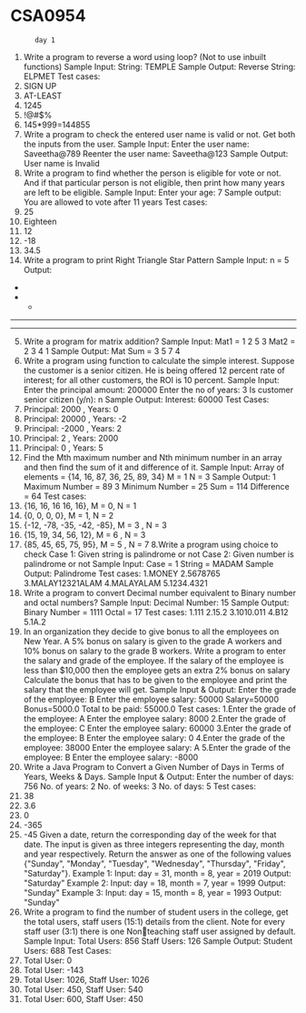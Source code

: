 # CSA0954
          day 1
1. Write a program to reverse a word using loop? (Not to use inbuilt functions)
Sample Input: 
String: TEMPLE
Sample Output:
Reverse String: ELPMET
Test cases:
1. SIGN UP
2. AT-LEAST
3. 1245
4. !@#$%
5. 145*999=144855
2. Write a program to check the entered user name is valid or not. Get both the inputs 
from the user.
Sample Input:
Enter the user name: Saveetha@789
Reenter the user name: Saveetha@123
 Sample Output:
 User name is Invalid
3. Write a program to find whether the person is eligible for vote or not. And if that 
particular person is not eligible, then print how many years are left to be eligible.
Sample Input:
Enter your age: 7
Sample output:
You are allowed to vote after 11 years
Test cases:
1. 25
2. Eighteen
3. 12
4. -18
5. 34.5
4. Write a program to print Right Triangle Star Pattern
 Sample Input: n = 5
Output: 
 * 
 * * 
 * * * 
 * * * * 
5. Write a program for matrix addition?
Sample Input:
Mat1 = 1 2
 5 3
Mat2 = 2 3
 4 1
Sample Output:
Mat Sum = 3 5
 7 4
6. Write a program using function to calculate the simple interest. Suppose the customer 
is a senior citizen. He is being offered 12 percent rate of interest; for all other 
customers, the ROI is 10 percent.
Sample Input:
Enter the principal amount: 200000
Enter the no of years: 3
Is customer senior citizen (y/n): n
Sample Output:
Interest: 60000
Test Cases:
1. Principal: 2000 , Years: 0
2. Principal: 20000 , Years: -2
3. Principal: -2000 , Years: 2
4. Principal: 2 , Years: 2000
5. Principal: 0 , Years: 5
7. Find the Mth maximum number and Nth minimum number in an array and then find 
the sum of it and difference of it.
Sample Input:
Array of elements = {14, 16, 87, 36, 25, 89, 34}
M = 1
N = 3
Sample Output:
 1 Maximum Number = 89
 3 Minimum Number = 25
 Sum = 114
 Difference = 64
Test cases:
 1. {16, 16, 16 16, 16}, M = 0, N = 1
 2. {0, 0, 0, 0}, M = 1, N = 2
 3. {-12, -78, -35, -42, -85}, M = 3 , N = 3
 4. {15, 19, 34, 56, 12}, M = 6 , N = 3
 5. {85, 45, 65, 75, 95}, M = 5 , N = 7 
8.Write a program using choice to check
 Case 1: Given string is palindrome or not
 Case 2: Given number is palindrome or not
Sample Input:
 Case = 1
 String = MADAM
Sample Output:
 Palindrome
Test cases:
 1.MONEY
 2.5678765
 3.MALAY12321ALAM
 4.MALAYALAM
 5.1234.4321
9. Write a program to convert Decimal number equivalent to Binary number and octal 
   numbers?
Sample Input:
 Decimal Number: 15
Sample Output:
 Binary Number = 1111
 Octal = 17
Test cases:
 1.111
 2.15.2
 3.1010.011
 4.B12
 5.1A.2
10. In an organization they decide to give bonus to all the employees on New Year. A 5% 
    bonus on salary is given to the grade A workers and 10% bonus on salary to the grade 
    B workers. Write a program to enter the salary and grade of the employee. If the salary
    of the employee is less than $10,000 then the employee gets an extra 2% bonus on salary 
    Calculate the bonus that has to be given to the employee and print the salary that the 
    employee will get.
Sample Input & Output:
 Enter the grade of the employee: B
 Enter the employee salary: 50000
 Salary=50000
 Bonus=5000.0
 Total to be paid: 55000.0
Test cases:
 1.Enter the grade of the employee: A
   Enter the employee salary: 8000
 2.Enter the grade of the employee: C
   Enter the employee salary: 60000
 3.Enter the grade of the employee: B
   Enter the employee salary: 0
 4.Enter the grade of the employee: 38000
   Enter the employee salary: A
 5.Enter the grade of the employee: B
   Enter the employee salary: -8000
11. Write a Java Program to Convert a Given Number of Days in Terms of Years, Weeks 
    & Days.
Sample Input & Output:
 Enter the number of days: 756
 No. of years: 2
 No. of weeks: 3
 No. of days: 5
Test cases:
 1. 38
 2. 3.6
 3. 0
 4. -365
 5. -45
Given a date, return the corresponding day of the week for that date. The input is given as three 
integers representing the day, month and year respectively. Return the answer as one of the 
following values {"Sunday", "Monday", "Tuesday", "Wednesday", "Thursday", "Friday", 
"Saturday"}.
Example 1:
 Input: day = 31, month = 8, year = 2019
 Output: "Saturday"
Example 2:
 Input: day = 18, month = 7, year = 1999
 Output: "Sunday"
Example 3:
 Input: day = 15, month = 8, year = 1993
 Output: "Sunday"
12. Write a program to find the number of student users in the college, get the total users, 
    staff users (15:1) details from the client. Note for every staff user (3:1) there is one Nonteaching staff user assigned by default. 
Sample Input:
 Total Users: 856
 Staff Users: 126
Sample Output:
 Student Users: 688
Test Cases:
 1. Total User: 0
 2. Total User: -143
 3. Total User: 1026, Staff User: 1026
 4. Total User: 450, Staff User: 540
 5. Total User: 600, Staff User: 450
